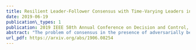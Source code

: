 ```yaml
---
title: Resilient Leader-Follower Consensus with Time-Varying Leaders in Discrete-Time Systems
date: 2019-06-19
publication\_types: 1
publication: 2019 IEEE 58th Annual Conference on Decision and Control, Nice, France, To Appear
abstract: "The problem of consensus in the presence of adversarially behaving agents has been studied extensively in the literature. The proposed algorithms typically guarantee that the consensus value lies within the convex hull of initial normal agents' states. In leader-follower consensus problems however, the objective for normally behaving agents is to track a time-varying reference state that may take on values outside of this convex hull. In this paper we present a method for agents with discrete-time dynamics to resiliently track a set of leaders' common time-varying reference state despite a bounded subset of the leaders and followers behaving adversarially. The efficacy of our results are demonstrated through simulations."
url_pdf: https://arxiv.org/abs/1906.08254
---
```

